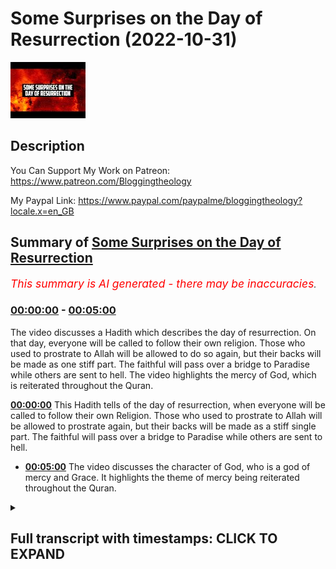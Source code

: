 # Some Surprises on the Day of Resurrection (2022-10-31)

![alt Some Surprises on the Day of Resurrection](Xzv6Inbl8co.jpg "Some Surprises on the Day of Resurrection")

## Description

You Can Support My Work on Patreon:
https://www.patreon.com/Bloggingtheology

My Paypal Link: 
https://www.paypal.com/paypalme/bloggingtheology?locale.x=en_GB

## Summary of [Some Surprises on the Day of Resurrection](https://www.youtube.com/watch?v=Xzv6Inbl8co)


*<span style="color:red; font-size:125%">This summary is AI generated - there may be inaccuracies</span>. [](/)*

### [00:00:00](https://www.youtube.com/watch?v=Xzv6Inbl8co&t=0) - [00:05:00](https://www.youtube.com/watch?v=Xzv6Inbl8co&t=300)

The video discusses a Hadith which describes the day of resurrection. On that day, everyone will be called to follow their own religion. Those who used to prostrate to Allah will be allowed to do so again, but their backs will be made as one stiff part. The faithful will pass over a bridge to Paradise while others are sent to hell. The video highlights the mercy of God, which is reiterated throughout the Quran.

**[00:00:00](https://www.youtube.com/watch?v=Xzv6Inbl8co&t=0)** This Hadith tells of the day of resurrection, when everyone will be called to follow their own Religion. Those who used to prostrate to Allah will be allowed to prostrate again, but their backs will be made as a stiff single part. The faithful will pass over a bridge to Paradise while others are sent to hell.
* **[00:05:00](https://www.youtube.com/watch?v=Xzv6Inbl8co&t=300)** The video discusses the character of God, who is a god of mercy and Grace. It highlights the theme of mercy being reiterated throughout the Quran.

<details><summary><h2>Full transcript with timestamps: CLICK TO EXPAND</h2></summary>

[0:00:03](https://youtu.be/Xzv6Inbl8co?t=3) I wanted to share with you uh an  
[0:00:06](https://youtu.be/Xzv6Inbl8co?t=6) extraordinary Hadith from bakari and  
[0:00:08](https://youtu.be/Xzv6Inbl8co?t=8) Muslim so it's sahih it's authentic it's  
[0:00:12](https://youtu.be/Xzv6Inbl8co?t=12) a very long Hadith but I think it's  
[0:00:14](https://youtu.be/Xzv6Inbl8co?t=14) tremendously important for several  
[0:00:16](https://youtu.be/Xzv6Inbl8co?t=16) reasons and I'll read it in a second but  
[0:00:18](https://youtu.be/Xzv6Inbl8co?t=18) one of the reasons is that there's a  
[0:00:21](https://youtu.be/Xzv6Inbl8co?t=21) misapprehension on behalf of certain  
[0:00:23](https://youtu.be/Xzv6Inbl8co?t=23) people non-muslims who think the only  
[0:00:25](https://youtu.be/Xzv6Inbl8co?t=25) way that Muslims or anyone enters  
[0:00:27](https://youtu.be/Xzv6Inbl8co?t=27) Paradise is through their good works  
[0:00:29](https://youtu.be/Xzv6Inbl8co?t=29) through the actions that they have done  
[0:00:32](https://youtu.be/Xzv6Inbl8co?t=32) and this Hadith addresses uh this point  
[0:00:34](https://youtu.be/Xzv6Inbl8co?t=34) oh there's one other thing as well it's  
[0:00:37](https://youtu.be/Xzv6Inbl8co?t=37) often thought that the greatest thing  
[0:00:39](https://youtu.be/Xzv6Inbl8co?t=39) about Paradise the most attractive thing  
[0:00:42](https://youtu.be/Xzv6Inbl8co?t=42) that people want to work towards are  
[0:00:44](https://youtu.be/Xzv6Inbl8co?t=44) mere material benefits or the pleasures  
[0:00:47](https://youtu.be/Xzv6Inbl8co?t=47) of the Hereafter and again the greatest  
[0:00:49](https://youtu.be/Xzv6Inbl8co?t=49) of all the blessings are Hereafter is  
[0:00:52](https://youtu.be/Xzv6Inbl8co?t=52) something quite different and this  
[0:00:54](https://youtu.be/Xzv6Inbl8co?t=54) Hadith at the very end addresses this  
[0:00:56](https://youtu.be/Xzv6Inbl8co?t=56) point as well so I'll just uh read it to  
[0:00:59](https://youtu.be/Xzv6Inbl8co?t=59) you as I say it is quite long but it's  
[0:01:01](https://youtu.be/Xzv6Inbl8co?t=61) full of most extraordinary uh detail  
[0:01:04](https://youtu.be/Xzv6Inbl8co?t=64) that tells us about the the day of  
[0:01:06](https://youtu.be/Xzv6Inbl8co?t=66) resurrection and what happens then  
[0:01:09](https://youtu.be/Xzv6Inbl8co?t=69) Abu harira related that the messenger of  
[0:01:12](https://youtu.be/Xzv6Inbl8co?t=72) God upon whom be peace said  
[0:01:15](https://youtu.be/Xzv6Inbl8co?t=75) on the day of Resurrection a caller will  
[0:01:19](https://youtu.be/Xzv6Inbl8co?t=79) cry out let every people follow what  
[0:01:22](https://youtu.be/Xzv6Inbl8co?t=82) they worshiped  
[0:01:24](https://youtu.be/Xzv6Inbl8co?t=84) they will be asked is there a sign  
[0:01:27](https://youtu.be/Xzv6Inbl8co?t=87) between you and him that they will let  
[0:01:30](https://youtu.be/Xzv6Inbl8co?t=90) you know him  
[0:01:31](https://youtu.be/Xzv6Inbl8co?t=91) they will say yes  
[0:01:34](https://youtu.be/Xzv6Inbl8co?t=94) so their legs would be uncovered and  
[0:01:36](https://youtu.be/Xzv6Inbl8co?t=96) Allah will give permission to all those  
[0:01:39](https://youtu.be/Xzv6Inbl8co?t=99) who used to prostrate to him by their  
[0:01:42](https://youtu.be/Xzv6Inbl8co?t=102) own free will to prostrate  
[0:01:45](https://youtu.be/Xzv6Inbl8co?t=105) and Allah will make those who used to  
[0:01:48](https://youtu.be/Xzv6Inbl8co?t=108) prostrate only to be seen by others or  
[0:01:51](https://youtu.be/Xzv6Inbl8co?t=111) to ward off criticism unable to  
[0:01:54](https://youtu.be/Xzv6Inbl8co?t=114) prostrate  
[0:01:56](https://youtu.be/Xzv6Inbl8co?t=116) their backs will be made as a stiff  
[0:01:59](https://youtu.be/Xzv6Inbl8co?t=119) Single part so whenever they try to  
[0:02:02](https://youtu.be/Xzv6Inbl8co?t=122) prostrate they topple on their backsides  
[0:02:07](https://youtu.be/Xzv6Inbl8co?t=127) then they will come upon the bridge over  
[0:02:10](https://youtu.be/Xzv6Inbl8co?t=130) hell and intercession will begin they  
[0:02:14](https://youtu.be/Xzv6Inbl8co?t=134) will murmur olr bring them to safety  
[0:02:18](https://youtu.be/Xzv6Inbl8co?t=138) bring them to safety  
[0:02:21](https://youtu.be/Xzv6Inbl8co?t=141) and the faithful ones will pass over the  
[0:02:24](https://youtu.be/Xzv6Inbl8co?t=144) bridge in a wink of an eye  
[0:02:26](https://youtu.be/Xzv6Inbl8co?t=146) others will pass like lightning others  
[0:02:30](https://youtu.be/Xzv6Inbl8co?t=150) like the wind others like birds others  
[0:02:34](https://youtu.be/Xzv6Inbl8co?t=154) like strong horses  
[0:02:37](https://youtu.be/Xzv6Inbl8co?t=157) some will cross over whole and safe  
[0:02:40](https://youtu.be/Xzv6Inbl8co?t=160) others will be sent across bruised  
[0:02:43](https://youtu.be/Xzv6Inbl8co?t=163) While others would be flung Into the  
[0:02:46](https://youtu.be/Xzv6Inbl8co?t=166) Fire of gehenna  
[0:02:49](https://youtu.be/Xzv6Inbl8co?t=169) by the one who holds my soul in his hand  
[0:02:53](https://youtu.be/Xzv6Inbl8co?t=173) none of you would be more vehement in  
[0:02:56](https://youtu.be/Xzv6Inbl8co?t=176) pleading for justice than the faithful  
[0:02:58](https://youtu.be/Xzv6Inbl8co?t=178) ones will be at the time at that time  
[0:03:01](https://youtu.be/Xzv6Inbl8co?t=181) for their brothers who are in the fire  
[0:03:05](https://youtu.be/Xzv6Inbl8co?t=185) they will say our Lord they fasted with  
[0:03:09](https://youtu.be/Xzv6Inbl8co?t=189) us they prayed with us they made  
[0:03:11](https://youtu.be/Xzv6Inbl8co?t=191) pilgrimage with us  
[0:03:13](https://youtu.be/Xzv6Inbl8co?t=193) he will say to them bring out of it all  
[0:03:17](https://youtu.be/Xzv6Inbl8co?t=197) the ones that you know  
[0:03:19](https://youtu.be/Xzv6Inbl8co?t=199) so their forms would be forbidden to the  
[0:03:22](https://youtu.be/Xzv6Inbl8co?t=202) fire as they enter it and they will  
[0:03:25](https://youtu.be/Xzv6Inbl8co?t=205) bring out many people until they say our  
[0:03:30](https://youtu.be/Xzv6Inbl8co?t=210) sustainer none are left of those you  
[0:03:33](https://youtu.be/Xzv6Inbl8co?t=213) have commanded us to extract  
[0:03:37](https://youtu.be/Xzv6Inbl8co?t=217) then he will say to them go back and  
[0:03:40](https://youtu.be/Xzv6Inbl8co?t=220) bring out whoever you find that has a  
[0:03:43](https://youtu.be/Xzv6Inbl8co?t=223) denar's worth of goodness in them  
[0:03:47](https://youtu.be/Xzv6Inbl8co?t=227) and they will bring out many people  
[0:03:51](https://youtu.be/Xzv6Inbl8co?t=231) and he will say to them go back and  
[0:03:55](https://youtu.be/Xzv6Inbl8co?t=235) bring out whoever you find that has half  
[0:03:58](https://youtu.be/Xzv6Inbl8co?t=238) a denar's worth of goodness in them  
[0:04:02](https://youtu.be/Xzv6Inbl8co?t=242) and they will bring out many people  
[0:04:05](https://youtu.be/Xzv6Inbl8co?t=245) then he will say to them go back again  
[0:04:09](https://youtu.be/Xzv6Inbl8co?t=249) and bring out whoever you find who has  
[0:04:12](https://youtu.be/Xzv6Inbl8co?t=252) an atom's weight of goodness in them  
[0:04:16](https://youtu.be/Xzv6Inbl8co?t=256) and they will bring out many people  
[0:04:20](https://youtu.be/Xzv6Inbl8co?t=260) and this will go on until they say to  
[0:04:23](https://youtu.be/Xzv6Inbl8co?t=263) him our Lord we have left no one in it  
[0:04:27](https://youtu.be/Xzv6Inbl8co?t=267) who has any trace of goodness in them  
[0:04:32](https://youtu.be/Xzv6Inbl8co?t=272) Allah will then declare the angels have  
[0:04:36](https://youtu.be/Xzv6Inbl8co?t=276) interceded and the prophets have  
[0:04:38](https://youtu.be/Xzv6Inbl8co?t=278) interceded and the faithful have  
[0:04:41](https://youtu.be/Xzv6Inbl8co?t=281) interceded  
[0:04:43](https://youtu.be/Xzv6Inbl8co?t=283) only the most merciful of those who show  
[0:04:46](https://youtu.be/Xzv6Inbl8co?t=286) Mercy is left to intercede  
[0:04:50](https://youtu.be/Xzv6Inbl8co?t=290) and he will bring out with his grasp the  
[0:04:54](https://youtu.be/Xzv6Inbl8co?t=294) people who have never done any good and  
[0:04:57](https://youtu.be/Xzv6Inbl8co?t=297) he will throw them into a river at the  
[0:04:59](https://youtu.be/Xzv6Inbl8co?t=299) mouth of paradise called the River of  
[0:05:03](https://youtu.be/Xzv6Inbl8co?t=303) Life  
[0:05:04](https://youtu.be/Xzv6Inbl8co?t=304) and they will emerge from it like pearls  
[0:05:09](https://youtu.be/Xzv6Inbl8co?t=309) when the people of paradise see them  
[0:05:12](https://youtu.be/Xzv6Inbl8co?t=312) they will know them  
[0:05:14](https://youtu.be/Xzv6Inbl8co?t=314) these are emancipated of God he has made  
[0:05:19](https://youtu.be/Xzv6Inbl8co?t=319) them into Paradise without any of their  
[0:05:23](https://youtu.be/Xzv6Inbl8co?t=323) own actions and without any goodness  
[0:05:26](https://youtu.be/Xzv6Inbl8co?t=326) that they offered  
[0:05:29](https://youtu.be/Xzv6Inbl8co?t=329) and God will say to them enter Paradise  
[0:05:33](https://youtu.be/Xzv6Inbl8co?t=333) what you have seen is yours  
[0:05:38](https://youtu.be/Xzv6Inbl8co?t=338) they will say our sustainer you have  
[0:05:41](https://youtu.be/Xzv6Inbl8co?t=341) given us what you have not given anyone  
[0:05:43](https://youtu.be/Xzv6Inbl8co?t=343) of the Worlds  
[0:05:45](https://youtu.be/Xzv6Inbl8co?t=345) he will say I have for you what is even  
[0:05:49](https://youtu.be/Xzv6Inbl8co?t=349) better than this  
[0:05:52](https://youtu.be/Xzv6Inbl8co?t=352) they will ask oh our sustainer what  
[0:05:56](https://youtu.be/Xzv6Inbl8co?t=356) could be better than this  
[0:05:58](https://youtu.be/Xzv6Inbl8co?t=358) he will say my contentment with you for  
[0:06:03](https://youtu.be/Xzv6Inbl8co?t=363) I shall not be displeased with you after  
[0:06:06](https://youtu.be/Xzv6Inbl8co?t=366) this ever again  
[0:06:10](https://youtu.be/Xzv6Inbl8co?t=370) and that ends the Hadith as I say from  
[0:06:12](https://youtu.be/Xzv6Inbl8co?t=372) bukhari and Muslims so it is certain to  
[0:06:15](https://youtu.be/Xzv6Inbl8co?t=375) go back to the prophet upon human BPS  
[0:06:17](https://youtu.be/Xzv6Inbl8co?t=377) very very moving indeed I love the way  
[0:06:21](https://youtu.be/Xzv6Inbl8co?t=381) we have a progressive uh showing of  
[0:06:23](https://youtu.be/Xzv6Inbl8co?t=383) mercy and more Mercy until even those  
[0:06:26](https://youtu.be/Xzv6Inbl8co?t=386) who are completely unworthy are  
[0:06:28](https://youtu.be/Xzv6Inbl8co?t=388) ultimately admitted by the most merciful  
[0:06:30](https://youtu.be/Xzv6Inbl8co?t=390) of those who have mercy and the greatest  
[0:06:34](https://youtu.be/Xzv6Inbl8co?t=394) thing of all that they receive is not  
[0:06:36](https://youtu.be/Xzv6Inbl8co?t=396) some pleasure not some house not  
[0:06:38](https://youtu.be/Xzv6Inbl8co?t=398) something it is the contentment of God  
[0:06:41](https://youtu.be/Xzv6Inbl8co?t=401) himself this peace and reconciliation  
[0:06:44](https://youtu.be/Xzv6Inbl8co?t=404) with a merciful god is the greatest  
[0:06:47](https://youtu.be/Xzv6Inbl8co?t=407) thing of all that they could possibly uh  
[0:06:51](https://youtu.be/Xzv6Inbl8co?t=411) experience and then God says my  
[0:06:54](https://youtu.be/Xzv6Inbl8co?t=414) contentment with you for I shall not be  
[0:06:56](https://youtu.be/Xzv6Inbl8co?t=416) displeased with you after this ever  
[0:06:59](https://youtu.be/Xzv6Inbl8co?t=419) again so their security their happiness  
[0:07:02](https://youtu.be/Xzv6Inbl8co?t=422) and their peace is permanent and forever  
[0:07:05](https://youtu.be/Xzv6Inbl8co?t=425) so I think it's the most extraordinary  
[0:07:07](https://youtu.be/Xzv6Inbl8co?t=427) Edith very very long and it tells us in  
[0:07:10](https://youtu.be/Xzv6Inbl8co?t=430) great detail about the character of God  
[0:07:12](https://youtu.be/Xzv6Inbl8co?t=432) who is the god of Islam the god of of  
[0:07:16](https://youtu.be/Xzv6Inbl8co?t=436) Moses Jesus and Muhammad peace be upon  
[0:07:18](https://youtu.be/Xzv6Inbl8co?t=438) them all and all the prophets and at the  
[0:07:20](https://youtu.be/Xzv6Inbl8co?t=440) end of the day he is a god of mercy and  
[0:07:22](https://youtu.be/Xzv6Inbl8co?t=442) a god of Grace and this this theme is  
[0:07:26](https://youtu.be/Xzv6Inbl8co?t=446) very very strongly reiterated again and  
[0:07:28](https://youtu.be/Xzv6Inbl8co?t=448) again every sir of the Quran constantly  
[0:07:32](https://youtu.be/Xzv6Inbl8co?t=452) throughout the whole book itself anyway  
[0:07:34](https://youtu.be/Xzv6Inbl8co?t=454) I want to share that with you until next  
[0:07:37](https://youtu.be/Xzv6Inbl8co?t=457) time  

</details>
